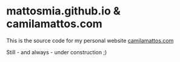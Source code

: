 # mattosmia.github.io & camilamattos.com

This is the source code for my personal website [camilamattos.com](http://camilamattos.com)

Still - and always - under construction ;)
